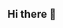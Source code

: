 ## Hi there 👋

<!--
**21mun/21mun** is a ✨ _special_ ✨ repository because its `README.md` (this file) appears on your GitHub profile.

Here are some ideas to get you started:

- 🔭 I’m currently preparing to get a job.
- 🌱 I’m currently learning about ...
- 👯 I’m looking to collaborate on ...
- 🤔 I’m looking for help with ...
- 💬 Ask me about ...
- 📫 How to reach me: ansalgus0201@gmail.com
- 😄 Pronouns: ...
- ⚡ Fun fact: ...
-->
